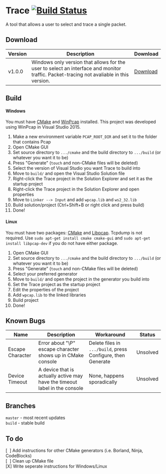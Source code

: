 # Trace [![Build Status](https://travis-ci.org/Noviv/Trace.svg)](https://travis-ci.org/Noviv/Trace)
A tool that allows a user to select and trace a single packet.

## Download
Version | Description | Download
--- | --- | ---
v1.0.0 | Windows only version that allows for the user to select an interface and monitor traffic. Packet-tracing not avaliable in this version. | [Download](https://github.com/Noviv/Trace/releases/download/v1.0.0/Trace.exe)

## Build

#### Windows
You must have [CMake](https://cmake.org/) and [WinPcap](https://www.winpcap.org/) installed. This project was developed using WinPcap in Visual Studio 2015.
<ol>
  <li>Make a new environment variable <code>PCAP_ROOT_DIR</code> and set it to the folder that contains Pcap</li>
  <li>Open CMake GUI</li>
  <li>Set source directory to <code>.../cmake</code> and the build directory to <code>.../build</code> (or whatever you want it to be)</li>
  <li>Press "Generate" (<code>touch</code> and non-CMake files will be deleted)</li>
  <li>Select the version of Visual Studio you want Trace to build into </li>
  <li>Move to <code>build/</code> and open the Visual Studio Solution file</li>
  <li>Right-click the Trace project in the Solution Explorer and set it as the startup project</li>
  <li>Right-click the Trace project in the Solution Explorer and open properties</li>
  <li>Move to <code>Linker --> Input</code> and add <code>wpcap.lib</code> and <code>ws2_32.lib</code></li>
  <li>Build solution/project (Ctrl+Shift+B or right click and press build)</li>
  <li>Done!</li>
</ol>

#### Linux
You must have two packages: [CMake](https://cmake.org/) and [Libpcap](http://www.tcpdump.org/). Tcpdump is not required. Use <code>sudo apt-get install cmake cmake-gui</code> and <code>sudo apt-get install libpcap-dev</code> if you do not have either package.
<ol>
  <li>Open CMake GUI</li>
  <li>Set source directory to <code>.../cmake</code> and the build directory to <code>.../build</code> (or whatever you want it to be)</li>
  <li>Press "Generate" (<code>touch</code> and non-CMake files will be deleted)</li>
  <li>Select your preferred generator</li>
  <li>Move to <code>build/</code> and open the project in the generator you build into</li>
  <li>Set the Trace project as the startup project</li>
  <li>Edit the properties of the project</li>
  <li>Add <code>wpcap.lib</code> to the linked libraries</li>
  <li>Build project</li>
  <li>Done!</li>
</ol>

## Known Bugs
Name | Description | Workaround | Status
--- | --- | --- | ---
Escape Character | Error about "\P" escape character shows up in CMake console | Delete files in <code>.../build</code>, press Configure, then Generate | Unsolved
Device Timeout | A device that is actually active may have the timeout label in the console | None, happens sporadically | Unsolved


## Branches
<code>master</code> - most recent updates<br>
<code>build</code> - stable build<br>

## To do
[&nbsp;&nbsp;] Add instructions for other CMake generators (i.e. Borland, Ninja, CodeBlocks)<br>
[&nbsp;&nbsp;] Clean up CMake file<br>
[X] Write seperate instructions for Windows/Linux
